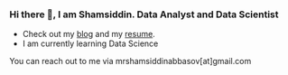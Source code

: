 ### Hi there 👋, I am Shamsiddin. Data Analyst and Data Scientist

- Check out my [blog](https://shamsiddinabbasov.medium.com) and my [resume](https://github.com/shamsiddin-abbasov/shamsiddin-abbasov-resume/blob/main/README.md).
- I am currently learning Data Science

You can reach out to me via mrshamsiddinabbasov[at]gmail.com

